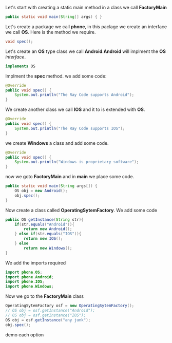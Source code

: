 Let's start with creating a static main method in a class we call **FactoryMain**
```java
public static void main(String[] args) { }
```
Let's create a package we call **phone**, in this paclage  we create an interface we call **OS**.
Here is the method we require.
```java
void spec();
```
Let's create an **OS** type class we call **Android**.**Android** will implment the **OS** *interface*. 
```java
implements OS
```
Implment the **spec** method.
we add some code:
```java
@Override
public void spec() {
    System.out.println("The Ray Code supports Android");
}
```
We create another class we call **IOS** and it to is extended with **OS**.
```java
@Override
public void spec() {
    System.out.println("The Ray Code supports IOS");
}
```
we create **Windows** a class and add some code.
```java
@Override
public void spec() {
    System.out.println("Windows is proprietary software");
}
```

now we goto **FactoryMain** and in **main** we place some code.
```java
public static void main(String args[]) {
    OS obj = new Android();
    obj.spec();
}
```
Now create a class called **OperatingSytemFactory**.
We add some code
```java
public OS getInstance(String str){
    if(str.equals("Android")){
        return new Android();
    } else if(str.equals("IOS")){
        return new IOS();
    } else
        return new Windows();
}
```
We add the imports required
```java
import phone.OS;
import phone.Android;
import phone.IOS;
import phone.Windows;
```
Now we go to the **FactoryMain** class
```java
OperatingSytemFactory osf = new OperatingSytemFactory();
// OS obj = osf.getInstance("Android");
// OS obj = osf.getInstance("IOS");
OS obj = osf.getInstance("any junk");
obj.spec();
```
demo each option



